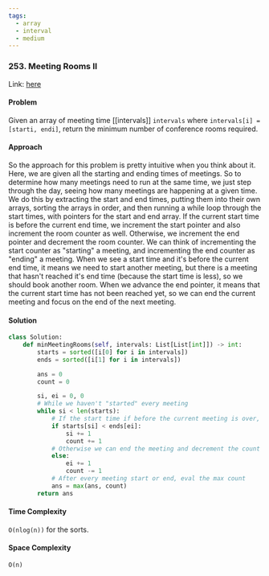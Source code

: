 ```yaml
---
tags:
  - array
  - interval
  - medium
---
```


### 253. Meeting Rooms II

Link: [here](https://leetcode.com/problems/meeting-rooms-ii/description/)

#### Problem
Given an array of meeting time [[intervals]] `intervals` where `intervals[i] = [starti, endi]`, return the minimum number of conference rooms required.

#### Approach
So the approach for this problem is pretty intuitive when you think about it. Here, we are given all the starting and ending times of meetings. So to determine how many meetings need to run at the same time, we just step through the day, seeing how many meetings are happening at a given time. 
We do this by extracting the start and end times, putting them into their own arrays, sorting the arrays in order, and then running a while loop through the start times, with pointers for the start and end array. 
If the current start time is before the current end time, we increment the start pointer and also increment the room counter as well. Otherwise, we increment the end pointer and decrement the room counter. We can think of incrementing the start counter as "starting" a meeting, and incrementing the end counter as "ending" a meeting. When we see a start time and it's before the current end time, it means we need to start another meeting, but there is a meeting that hasn't reached it's end time (because the start time is less), so we should book another room. When we advance the end pointer, it means that the current start time has not been reached yet, so we can end the current meeting and focus on the end of the next meeting.

#### Solution
```python 
class Solution:
    def minMeetingRooms(self, intervals: List[List[int]]) -> int:
        starts = sorted([i[0] for i in intervals])
        ends = sorted([i[1] for i in intervals])

        ans = 0
        count = 0

        si, ei = 0, 0
        # While we haven't "started" every meeting
        while si < len(starts):
            # If the start time if before the current meeting is over, add to the count
            if starts[si] < ends[ei]:
                si += 1
                count += 1
            # Otherwise we can end the meeting and decrement the count 
            else:
                ei += 1
                count -= 1
            # After every meeting start or end, eval the max count
            ans = max(ans, count)
        return ans
```

#### Time Complexity
`O(nlog(n))` for the sorts.

#### Space Complexity
`O(n)`

